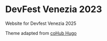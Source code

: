 # DevFest Venezia 2023

Website for Devfest Venezia 2025

Theme adapted from [coHub Hugo](https://github.com/StaticMania/hugo-cohub)
